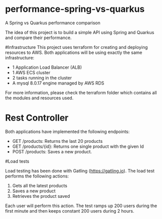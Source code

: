 # performance-spring-vs-quarkus
A Spring vs Quarkus performance comparison

The idea of this project is to build a simple API using Spring and Quarkus and compare their performance.

#Infrastructure
This project uses terraform for creating and deploying resources to AWS. 
Both applications will be using exactly the same infrastructure:
- 1 Application Load Balancer (ALB)
- 1 AWS ECS cluster
- 2 tasks running in the cluster 
- A mysql 8.0.17 engine managed by AWS RDS

For more information, please check the terraform folder which contains all the modules and resources used. 

# Rest Controller

Both applications have implemented the following endpoints:
- GET /products: Returns the last 20 products
- GET /products/{id}: Returns one single product with the given Id
- POST /products: Saves a new product.

#Load tests
 
Load testing has been done with Gatling (https://gatling.io). 
The load test performs the following actions:
1) Gets all the latest products
2) Saves a new product
3) Retrieves the product saved

Each user will perform this action. 
The test ramps up 200 users during the first minute and then keeps constant 200 users during 2 hours.
